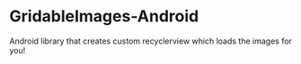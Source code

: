 # GridableImages-Android
Android library that creates custom recyclerview which loads the images for you!
